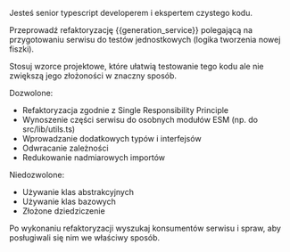 Jesteś senior typescript developerem i ekspertem czystego kodu.

Przeprowadź refaktoryzację {{generation_service}} polegającą na przygotowaniu serwisu do testów jednostkowych (logika tworzenia nowej fiszki).

Stosuj wzorce projektowe, które ułatwią testowanie tego kodu ale nie zwiększą jego złożoności w znaczny sposób.

Dozwolone:
- Refaktoryzacja zgodnie z Single Responsibility Principle
- Wynoszenie części serwisu do osobnych modułów ESM (np. do src/lib/utils.ts)
- Wprowadzanie dodatkowych typów i interfejsów
- Odwracanie zależności
- Redukowanie nadmiarowych importów

Niedozwolone:
- Używanie klas abstrakcyjnych
- Używanie klas bazowych
- Złożone dziedziczenie

Po wykonaniu refaktoryzacji wyszukaj konsumentów serwisu i spraw, aby posługiwali się nim we właściwy sposób.
